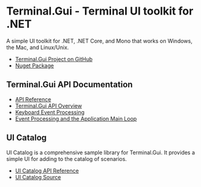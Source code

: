 # Terminal.Gui - Terminal UI toolkit for .NET

A simple UI toolkit for .NET, .NET Core, and Mono that works on Windows, the Mac, and Linux/Unix.

* [Terminal.Gui Project on GitHub](https://github.com/migueldeicaza/gui.cs)
* [Nuget Package](https://www.nuget.org/packages/Terminal.Gui)

## Terminal.Gui API Documentation

* [API Reference](api/Terminal.Gui/Terminal.Gui.html)
* [Terminal.Gui API Overview](articles/overview.html)
* [Keyboard Event Processing](articles/keyboard.html)
* [Event Processing and the Application Main Loop](articles/mainloop.md)

## UI Catalog

UI Catalog is a comprehensive sample library for Terminal.Gui. It provides a simple UI for adding to the catalog of scenarios.

* [UI Catalog API Reference](api/UICatalog/UICatalog.html)
* [UI Catalog Source](https://github.com/migueldeicaza/gui.cs/tree/master/UICatalog)
